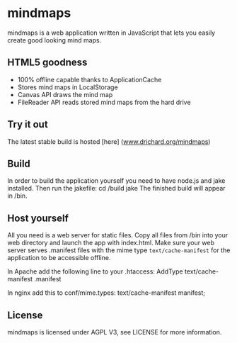 # mindmaps
mindmaps is a web application written in JavaScript that lets you easily create good looking mind maps.

## HTML5 goodness
- 100% offline capable thanks to ApplicationCache
- Stores mind maps in LocalStorage
- Canvas API draws the mind map
- FileReader API reads stored mind maps from the hard drive


## Try it out
The latest stable build is hosted [here] (www.drichard.org/mindmaps)


## Build
In order to build the application yourself you need to have node.js and jake installed.
Then run the jakefile:
	cd /build
	jake
The finished build will appear in /bin.


## Host yourself
All you need is a web server for static files. Copy all files from /bin into your web directory and 
launch the app with index.html.
Make sure your web server serves .manifest files with the mime type `text/cache-manifest` for the application to
be accessible offline.

In Apache add the following line to your .htaccess:
AddType text/cache-manifest .manifest

In nginx add this to conf/mime.types:
text/cache-manifest manifest; 

## License
mindmaps is licensed under AGPL V3, see LICENSE for more information.
